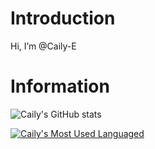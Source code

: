 # Introduction
Hi, I’m @Caily-E

# Information

![Caily's GitHub stats](https://github-readme-stats.vercel.app/api?username=Caily-E&show_icons=true&theme=radical)

[![Caily's Most Used Languaged](https://github-readme-stats.vercel.app/api/top-langs/?username=Caily-E&langs_count=8&theme=radical)](https://github.com/anuraghazra/github-readme-stats)


